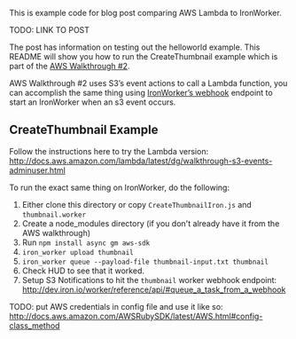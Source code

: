 This is example code for blog post comparing AWS Lambda to IronWorker. 

TODO: LINK TO POST

The post has information on testing out the helloworld example. This README will show you how to run
the CreateThumbnail example which is part of the [AWS Walkthrough #2](http://docs.aws.amazon.com/lambda/latest/dg/walkthrough-s3-events-adminuser.html). 

AWS Walkthrough #2 uses S3’s event actions to call a Lambda function, you can accomplish the same thing using [IronWorker’s webhook](http://dev.iron.io/worker/reference/api/#queue_a_task_from_a_webhook) endpoint to start an IronWorker when an s3 event occurs.

## CreateThumbnail Example

Follow the instructions here to try the Lambda version: http://docs.aws.amazon.com/lambda/latest/dg/walkthrough-s3-events-adminuser.html

To run the exact same thing on IronWorker, do the following:

1. Either clone this directory or copy `CreateThumbnailIron.js` and `thumbnail.worker`
1. Create a node_modules directory (if you don't already have it from the AWS walkthrough)
1. Run `npm install async gm aws-sdk`
1. `iron_worker upload thumbnail`
1. `iron_worker queue --payload-file thumbnail-input.txt thumbnail`
1. Check HUD to see that it worked. 
1. Setup S3 Notifications to hit the `thumbnail` worker webhook endpoint: http://dev.iron.io/worker/reference/api/#queue_a_task_from_a_webhook

TODO: put AWS credentials in config file and use it like so: http://docs.aws.amazon.com/AWSRubySDK/latest/AWS.html#config-class_method



